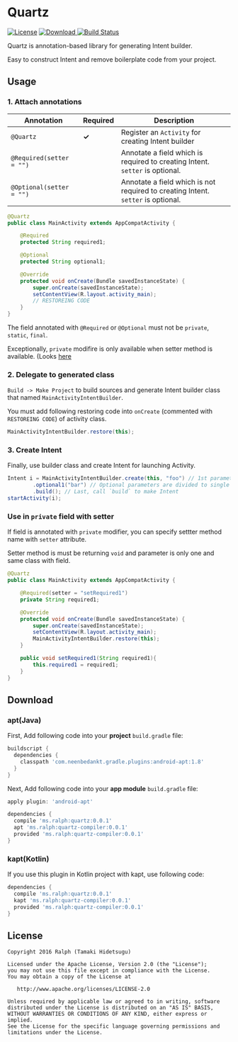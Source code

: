 # Quartz

[![License](https://img.shields.io/badge/license-Apache%202-blue.svg)](https://www.apache.org/licenses/LICENSE-2.0)
[![Download](https://api.bintray.com/packages/r-ralph/maven/quartz/images/download.svg) ](https://bintray.com/r-ralph/maven/quartz/_latestVersion)
[![Build Status](https://travis-ci.org/r-ralph/Quartz.svg?branch=master)](https://travis-ci.org/r-ralph/Quartz)

Quartz is annotation-based library for generating Intent builder.

Easy to construct Intent and remove boilerplate code from your project.

## Usage

### 1. Attach annotations

|Annotation|Required|Description|
|---|---|---|
|`@Quartz`|**✓**|Register an `Activity` for creating Intent builder|
|`@Required(setter = "")`||Annotate a field which is required to creating Intent. `setter` is optional.|
|`@Optional(setter = "")`||Annotate a field which is not required to creating Intent. `setter` is optional.|

```java
@Quartz
public class MainActivity extends AppCompatActivity {

    @Required
    protected String required1;

    @Optional
    protected String optional1;

    @Override
    protected void onCreate(Bundle savedInstanceState) {
        super.onCreate(savedInstanceState);
        setContentView(R.layout.activity_main);
        // RESTOREING CODE
    }
}
```

The field annotated with `@Required` or `@Optional` must not be `private`, `static`, `final`.

Exceptionally, `private` modifire is only available when setter method is available. (Looks [here](#use-in-private-field-with-setter)

### 2. Delegate to generated class

`Build -> Make Project` to build sources and generate Intent builder class that named `MainActivityIntentBuilder`.

You must add following restoring code into `onCreate` (commented with `RESTOREING CODE`) of activity class.

```java
MainActivityIntentBuilder.restore(this);
```

### 3. Create Intent

Finally, use builder class and create Intent for launching Activity.

```java
Intent i = MainActivityIntentBuilder.create(this, "foo") // 1st parameter is Context, 2nd and behind parameters are required parameters
        .optional1("bar") // Optional parameters are divided to single method that name is same to field's name
        .build(); // Last, call `build` to make Intent
startActivity(i);
```

### Use in `private` field with setter

If field is annotated with `private` modifier, you can specify settter method name with `setter` attribute.

Setter method is must be returning `void` and parameter is only one and same class with field.

```java
@Quartz
public class MainActivity extends AppCompatActivity {

    @Required(setter = "setRequired1")
    private String required1;

    @Override
    protected void onCreate(Bundle savedInstanceState) {
        super.onCreate(savedInstanceState);
        setContentView(R.layout.activity_main);
        MainActivityIntentBuilder.restore(this);
    }

    public void setRequired1(String required1){
        this.required1 = required1;
    }
}
```

## Download

### apt(Java)

First, Add following code into your **project** `build.gradle` file:

```groovy
buildscript {
  dependencies {
    classpath 'com.neenbedankt.gradle.plugins:android-apt:1.8'
  }
}
```

Next, Add following code into your **app module** `build.gradle` file:

```groovy
apply plugin: 'android-apt'

dependencies {
  compile 'ms.ralph:quartz:0.0.1'
  apt 'ms.ralph:quartz-compiler:0.0.1'
  provided 'ms.ralph:quartz-compiler:0.0.1'
}
```

### kapt(Kotlin)

If you use this plugin in Kotlin project with kapt, use following code:

```groovy
dependencies {
  compile 'ms.ralph:quartz:0.0.1'
  kapt 'ms.ralph:quartz-compiler:0.0.1'
  provided 'ms.ralph:quartz-compiler:0.0.1'
}
```


## License

```
Copyright 2016 Ralph (Tamaki Hidetsugu)

Licensed under the Apache License, Version 2.0 (the "License");
you may not use this file except in compliance with the License.
You may obtain a copy of the License at

   http://www.apache.org/licenses/LICENSE-2.0

Unless required by applicable law or agreed to in writing, software
distributed under the License is distributed on an "AS IS" BASIS,
WITHOUT WARRANTIES OR CONDITIONS OF ANY KIND, either express or implied.
See the License for the specific language governing permissions and
limitations under the License.
```
